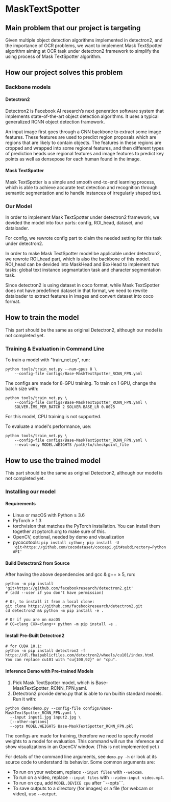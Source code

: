 # MaskTextSpotter
## Main problem that our project is targeting
Given multiple object detection algorithms implemented in detectron2, and the importance of OCR problems, we want to implement Mask TextSpotter algorithm aiming at OCR task under detectron2 framework to simplify the using process of Mask TextSpotter algorithm.

## How our project solves this problem
### Backbone models

#### Detectron2

Detectron2 is Facebook AI research’s next generation software system that implements state-of-the-art object detection algorithms. It uses a typical generalized RCNN object detection framework. 

An input image first goes through a CNN backbone to extract some image features. These features are used to predict region proposals which are regions that are likely to contain objects. The features in these regions are cropped and wrapped into some regional features, and then different types of prediction heads use regional features and image features to predict key points as well as densepose for each human found in the image.

#### Mask TextSpotter

Mask TextSpotter is a simple and smooth end-to-end learning process, which is able to achieve accurate text detection and recognition through semantic segmentation and to handle instances of irregularly shaped text.

### Our Model
In order to implement Mask TextSpotter under detectron2 framework, we devided the model into four parts: config, ROI_head, dataset, and dataloader.

For config, we rewrote config part to claim the needed setting for this task under detectron2.

In order to make Mask TextSpotter model be applicable under detectron2, we rewrote ROI_head part, which is also the backbone of this model. ROI_head can be devided into MaskHead and BoxHead to implement two tasks: global text instance segmantation task and character segmentation task. 

Since detectron2 is using dataset in coco format, while Mask TextSpotter does not have predefined dataset in that format, we need to rewrite dataloader to extract features in images and convert dataset into coco format. 

## How to train the model
This part should be the same as original Detectron2, although our model is not completed yet.

### Training & Evaluation in Command Line

To train a model with "train_net.py", run:

```
python tools/train_net.py --num-gpus 8 \
	--config-file configs/Base-MaskTextSpotter_RCNN_FPN.yaml
```

The configs are made for 8-GPU training. To train on 1 GPU, change the batch size with:
```
python tools/train_net.py \
	--config-file configs/Base-MaskTextSpotter_RCNN_FPN.yaml \
	SOLVER.IMS_PER_BATCH 2 SOLVER.BASE_LR 0.0025
```
For this model, CPU training is not supported.

To evaluate a model's performance, use:

```
python tools/train_net.py \
	--config-file configs/Base-MaskTextSpotter_RCNN_FPN.yaml \
	--eval-only MODEL.WEIGHTS /path/to/checkpoint_file
```

## How to use the trained model
This part should be the same as original Detectron2, although our model is not completed yet.

### Installing our model
#### Requirements

- Linux or macOS with Python ≥ 3.6
- PyTorch ≥ 1.3
- torchvision that matches the PyTorch installation. You can install them together at pytorch.org to make sure of this.
- OpenCV, optional, needed by demo and visualization
- pycocotools: ```pip install cython; pip install -U 'git+https://github.com/cocodataset/cocoapi.git#subdirectory=PythonAPI'```

#### Build Detectron2 from Source
After having the above dependencies and gcc & g++ ≥ 5, run:

```
python -m pip install 'git+https://github.com/facebookresearch/detectron2.git'
# (add --user if you don't have permission)

# Or, to install it from a local clone:
git clone https://github.com/facebookresearch/detectron2.git
cd detectron2 && python -m pip install -e .

# Or if you are on macOS
# CC=clang CXX=clang++ python -m pip install -e .
```

#### Install Pre-Built Detectron2

```
# for CUDA 10.1:
python -m pip install detectron2 -f https://dl.fbaipublicfiles.com/detectron2/wheels/cu101/index.html
You can replace cu101 with "cu{100,92}" or "cpu".
```

#### Inference Demo with Pre-trained Models

1. Pick Mask TextSpotter model, which is Base-MaskTextSpotter_RCNN_FPN.yaml.
2. Detectron2 provide demo.py that is able to run builtin standard models. Run it with:
```
python demo/demo.py --config-file configs/Base-MaskTextSpotter_RCNN_FPN.yaml \
  --input input1.jpg input2.jpg \
  [--other-options]
  --opts MODEL.WEIGHTS Base-MaskTextSpotter_RCNN_FPN.pkl
```
The configs are made for training, therefore we need to specify model weights to a model for evaluation. This command will run the inference and show visualizations in an OpenCV window. (This is not implemented yet.)

For details of the command line arguments, see ```demo.py -h``` or look at its source code to understand its behavior. Some common arguments are:

- To run on your webcam, replace ```--input files``` with ```--webcam```.
- To run on a video, replace ```--input files``` with ```--video-input video.mp4```.
- To run on cpu, add ```MODEL.DEVICE cpu``` after ``--opts```.
- To save outputs to a directory (for images) or a file (for webcam or video), use ```--output```.
